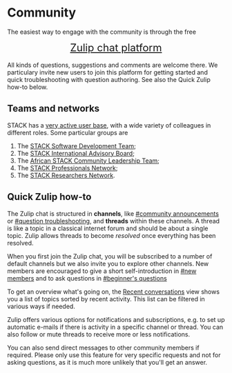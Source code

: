# Community

The easiest way to engage with the community is through the free 
<div style="text-align:center; font-size: x-large;"><a href="https://stack-assessment.zulipchat.com/">Zulip chat platform</a></div>

<br>
All kinds of questions, suggestions and comments are welcome there.
We particulary invite new users to join this platform for getting started and quick troubleshooting with question authoring. See also the Quick Zulip how-to below.

## Teams and networks

STACK has a [very active user base](/CaseStudies/), with a wide variety of colleagues in different roles.  Some particular groups are

1. The [STACK Software Development Team](C/ommunities/Development_team.md);
2. The [STACK International Advisory Board](/Communities/Advisory_board.md);
3. The [African STACK Community Leadership Team](/Communities/African_leadership.md);
4. The [STACK Professionals Network](/Communities/Professional_network.md);
5. The [STACK Researchers Network](/Communities/Researchers_network.md).


## Quick Zulip how-to

The Zulip chat is structured in **channels**, like [#community announcements](https://stack-assessment.zulipchat.com/#narrow/channel/384519-community-announcements) or [#question troubleshooting](https://stack-assessment.zulipchat.com/#narrow/channel/384532-question-troubleshooting), and **threads** within these channels.
A thread is like a topic in a classical internet forum and should be about a single topic.
Zulip allows threads to become _resolved_ once everything has been resolved.

When you first join the Zulip chat, you will be subscribed to a number of default channels but we also invite you to explore other channels.
New members are encouraged to give a short self-introduction in [#new members](https://stack-assessment.zulipchat.com/#narrow/channel/384518-new-members) and to ask questions in [#beginner's questions](https://stack-assessment.zulipchat.com/#narrow/channel/496992-beginner's-questions)

To get an overview what's going on, the [Recent conversations](https://stack-assessment.zulipchat.com/#recent) view shows you a list of topics sorted by recent activity. This list can be filtered in various ways if needed.

Zulip offers various options for notifications and subscriptions, e.g. to set up automatic e-mails if there is activity in a specific channel or thread.
You can also follow or mute threads to receive more or less notifications.

You can also send direct messages to other community members if required.
Please only use this feature for very specific requests and not for asking questions, as it is much more unlikely that you'll get an answer. 